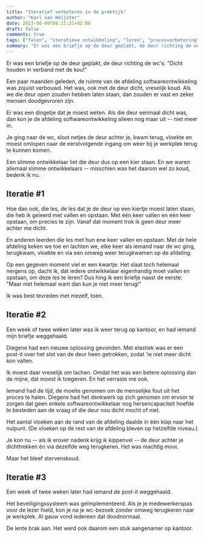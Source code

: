 ```yaml
---
title: "Iteratief verbeteren in de praktijk"
author: "Karl van Heijster"
date: 2023-06-09T08:11:21+02:00
draft: false
comments: true
tags: ["falen", "iteratieve ontwikkeling", "leren", "procesverbetering", "samenwerking", "succes", "verantwoordelijkheid"]
summary: "Er was een briefje op de deur geplakt, de deur richting de wc's: \"Dicht houden in verband met de kou!\" Er was een dingetje dat je moest weten. Als die deur eenmaal dicht was, dan kon je de afdeling softwareontwikkeling alleen nog maar uit - niet meer in. Een slimme ontwikkelaar liet die deur dus op een kier staan. En we waren allemaal slimme ontwikkelaars - misschien was het daarom wel zo koud, bedenk ik nu."
---
```


Er was een briefje op de deur geplakt, de deur richting de wc's: "Dicht houden in verband met de kou!"


Een paar maanden geleden, de ruimte van de afdeling softwareontwikkeling was zojuist verbouwd. Het was, ook met de deur dicht, vreselijk koud. Als we die deur open zouden hebben laten staan, dan zouden er vast en zeker mensen doodgevroren zijn.


Er was een dingetje dat je moest weten. Als die deur eenmaal dicht was, dan kon je de afdeling softwareontwikkeling alleen nog maar uit -- niet meer in. 


Je ging naar de wc, sloot netjes de deur achter je, kwam terug, vloekte en moest omlopen naar de eerstvolgende ingang om weer bij je werkplek terug te kunnen komen.


Een slimme ontwikkelaar liet die deur dus op een kier staan. En we waren allemaal slimme ontwikkelaars -- misschien was het daarom wel zo koud, bedenk ik nu.


## Iteratie #1


Hoe dan ook, die les, de les dat je de deur op een kiertje moest laten staan, die heb ik geleerd met vallen en opstaan. Met één keer vallen en één keer opstaan, om precies te zijn. Vanaf dat moment trok ik geen deur meer achter me dicht.


En anderen leerden die les met hun ene keer vallen en opstaan. Met de hele afdeling keken we toe en lachten we, elke keer als iemand naar de wc ging, terugkwam, vloekte en via een omweg weer terugkwamen op de afdeling.


Op een gegeven moment viel er een kwartje. Het slaat toch helemaal nergens op, dacht ik, dat iedere ontwikkelaar eigenhandig moet vallen en opstaan, om deze les te leren? Dus hing ik een briefje naast de eerste: "Maar niet helemaal want dan kun je niet meer terug!"


Ik was best tevreden met mezelf, toen.


## Iteratie #2


Een week of twee weken later was ik weer terug op kantoor, en had iemand mijn briefje weggehaald. 


Diegene had een nieuwe oplossing gevonden. Met elastiek was er een post-it over het slot van de deur heen getrokken, zodat 'ie niet meer dicht kon vallen.


Ik moest daar vreselijk om lachen. Omdat het was een betere oplossing dan de mijne, dat moest ik toegeven. En het verraste me ook.


Iemand had de tijd, de moeite genomen om de menselijke fout uit het proces te halen. Diegene had het denkwerk op zich genomen om ervoor te zorgen dat geen enkele softwareontwikkelaar nog hersencapaciteit hoefde te besteden aan de vraag of die deur nou dicht mocht of niet. 


Het aantal vloeken aan de rand van de afdeling daalde in één klap naar het nulpunt. (De vloeken op de rest van de afdeling bleven op hetzelfde niveau.)


Je kon nu -- als ik erover nadenk krijg ik kippenvel -- de deur achter je dichttrekken én via dezelfde weg terugkeren. Het was machtig mooi.


Maar het bleef stervenskoud.


## Iteratie #3


Een week of twee weken later had iemand de post-it weggehaald.


Het beveiligingssysteem was geïmplementeerd. Als je je medewerkerspas voor de lezer hield, kon je na je wc-bezoek zonder omweg terugkeren naar je werkplek. Al gauw vond iedereen dat doodnormaal.


De lente brak aan. Het werd ook daarom een stuk aangenamer op kantoor.
